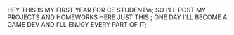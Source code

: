 HEY THIS IS MY FIRST YEAR FOR CE STUDENT\n;
SO I'LL POST MY PROJECTS AND HOMEWORKS HERE JUST THIS ;
ONE DAY I'LL BECOME A GAME DEV AND I'LL ENJOY EVERY PART OF IT;
